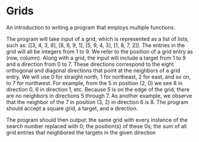 # Grids
An introduction to writing a program that employs multiple functions.

The program will take input of a grid, which is represented as a list of lists, such as: [[3, 4, 3, 9], [8, 6, 9, 1], [5, 9, 4, 3], [1, 8, 7, 2]]. The entries in the grid will all be integers from 1 to 9. We refer to the position of a grid entry as (row, column). Along with a grid, the input will include a target from 1 to 9 and a direction from 0 to 7. These directions correspond to the eight orthogonal and diagonal directions that point at the neighbors of a grid entry. We will use 0 for straight north, 1 for northeast, 2 for east, and so on, to 7 for northwest. For example, from the 5 in position (2, 0) we see 8 in direction 0, 6 in direction 1, etc. Because 5 is on the edge of the grid, there are no neighbors in directions 5 through 7. As another example, we observe that the neighbor of the 7 in position (3, 2) in direction 6 is 8. The program should accept a square grid, a target, and a direction. 

The program should then output: the same grid with every instance of the search number replaced with 0; the position(s) of these 0s; the sum of all grid entries that neighbored the targets in the given direction
